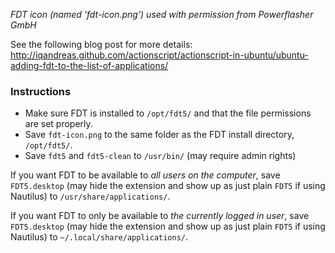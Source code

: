 _FDT icon (named 'fdt-icon.png') used with permission from Powerflasher GmbH_

See the following blog post for more details:
http://iqandreas.github.com/actionscript/actionscript-in-ubuntu/ubuntu-adding-fdt-to-the-list-of-applications/


### Instructions

* Make sure FDT is installed to `/opt/fdt5/` and that the file permissions are set properly.
* Save `fdt-icon.png` to the same folder as the FDT install directory, `/opt/fdt5/`.
* Save `fdt5` and `fdt5-clean` to `/usr/bin/` (may require admin rights)


If you want FDT to be available to _all users on the computer_, save `FDT5.desktop` (may hide the extension and show up as just plain `FDT5` if using Nautilus) to `/usr/share/applications/`.

If you want FDT to only be available to _the currently logged in user_, save `FDT5.desktop` (may hide the extension and show up as just plain `FDT5` if using Nautilus) to `~/.local/share/applications/`.

